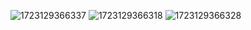 ![1723129366337](https://github.com/user-attachments/assets/17927e9b-f0e9-4d5d-80e3-b706ceca0350)
![1723129366318](https://github.com/user-attachments/assets/0eb712f8-a73f-4772-bb2d-7578f9ab3f2d)
![1723129366328](https://github.com/user-attachments/assets/ca67041d-6207-4354-ad51-15f9fae73ced)
